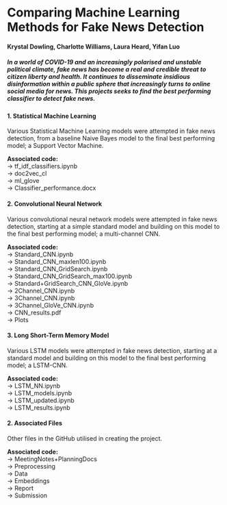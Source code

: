 # Comparing Machine Learning Methods for Fake News Detection

#### Krystal Dowling, Charlotte Williams, Laura Heard, Yifan Luo

##### In a world of COVID-19 and an increasingly polarised and unstable political climate, fake news has become a real and credible threat to citizen liberty and health. It continues to disseminate insidious disinformation within a public sphere that increasingly turns to online social media for news. This projects seeks to find the best performing classifier to detect fake news.

#### 1. Statistical Machine Learning

Various Statistical Machine Learning models were attempted in fake news detection, from a baseline Naive Bayes model to the final best performing model; a Support Vector Machine. 

**Associated code:**  
→ tf_idf_classifiers.ipynb   
→ doc2vec_cl   
→ ml_glove  
→ Classifier_performance.docx  

#### 2. Convolutional Neural Network

Various convolutional neural network models were attempted in fake news detection, starting at a simple standard model and building on this model to the final best performing model; a multi-channel CNN. 

**Associated code:**  
→ Standard_CNN.ipynb  
→ Standard_CNN_maxlen100.ipynb  
→ Standard_CNN_GridSearch.ipynb  
→ Standard_CNN_GridSearch_max100.ipynb  
→ Standard+GridSearch_CNN_GloVe.ipynb    
→ 2Channel_CNN.ipynb  
→ 3Channel_CNN.ipynb  
→ 3Channel_GloVe_CNN.ipynb  
→ CNN_results.pdf  
→ Plots  

#### 3. Long Short-Term Memory Model

Various LSTM models were attempted in fake news detection, starting at a standard model and building on this model to the final best performing model; a LSTM-CNN. 

**Associated code:**  
→ LSTM_NN.ipynb    
→ LSTM_models.ipynb   
→ LSTM_updated.ipynb   
→ LSTM_results.ipynb  

#### 2. Associated Files

Other files in the GitHub utilised in creating the project. 

**Associated code:**  
→ MeetingNotes+PlanningDocs  
→ Preprocessing  
→ Data  
→ Embeddings  
→ Report  
→ Submission  


